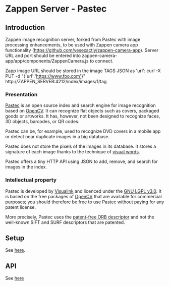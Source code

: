 Zappen Server - Pastec
======

Introduction
------------

Zappen image recognition server, forked from Pastec with image processing enhancements, to be used with Zappen camera app functionality (https://github.com/yesexactly/zappen-camera-app). Server URL and port should be entered into zappen-camera-app/app/components/ZappenCamera.js to connect.

Zapp image URL should be stored in the image TAGS JSON as 'url':
curl -X PUT -d "{'url':'https://www.foo.com'}"  http://ZAPPEN_SERVER:4212/index/images/1/tag


### Presentation

[Pastec](http://www.pastec.io) is an open source index and search engine for image recognition based on [OpenCV](http://www.opencv.org/). It can recognize flat objects such as covers, packaged goods or artworks. It has, however, not been designed to recognize faces, 3D objects, barcodes, or QR codes.

Pastec can be, for example, used to recognize DVD covers in a mobile app or detect near duplicate images in a big database.

Pastec does not store the pixels of the images in its database. It stores a signature of each image thanks to the technique of [visual words](http://en.wikipedia.org/wiki/Visual_Word).

Pastec offers a tiny HTTP API using JSON to add, remove, and search for images in the index.

### Intellectual property

Pastec is developed by [Visualink](http://www.visualink.io) and licenced under the [GNU LGPL v3.0](http://www.gnu.org/licenses/lgpl.html).
It is based on the free packages of [OpenCV](http://www.opencv.org/) that are available for commercial purposes; you should therefore be free to use Pastec without paying for any patent license.

More precisely, Pastec uses the [patent-free ORB descriptor](https://www.willowgarage.com/sites/default/files/orb_final.pdf) and not the well-known SIFT and SURF descriptors that are patented.

Setup
-----

See [here](http://pastec.io/doc#setup).

API
---

See [here](http://pastec.io/doc#api)

